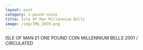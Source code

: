 ```yaml
---
layout: post
category: 1-pound-coins
title: Isle Of Man Millennium Bells
image: /img/IMG_2659.png
---
```


ISLE OF MAN £1 ONE POUND COIN MILLENNIUM BELLS 2001 / CIRCULATED

